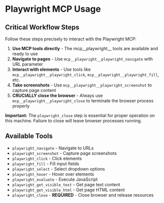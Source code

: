 # Playwright MCP Usage

## Critical Workflow Steps
Follow these steps precisely to interact with the Playwright MCP:

1. **Use MCP tools directly** - The mcp__playwright__ tools are available and ready to use
2. **Navigate to pages** - Use `mcp__playwright__playwright_navigate` with URL parameter  
3. **Interact with elements** - Use tools like `mcp__playwright__playwright_click`, `mcp__playwright__playwright_fill`, etc.
4. **Take screenshots** - Use `mcp__playwright__playwright_screenshot` to capture page content
5. **CRUCIALLY close the browser** - Always use `mcp__playwright__playwright_close` to terminate the browser process properly

**Important:** The `playwright_close` step is essential for proper operation on this machine. Failure to close will leave browser processes running.

## Available Tools
- `playwright_navigate` - Navigate to URLs
- `playwright_screenshot` - Capture page screenshots  
- `playwright_click` - Click elements
- `playwright_fill` - Fill input fields
- `playwright_select` - Select dropdown options
- `playwright_hover` - Hover over elements
- `playwright_evaluate` - Execute JavaScript
- `playwright_get_visible_text` - Get page text content
- `playwright_get_visible_html` - Get page HTML content
- `playwright_close` - **REQUIRED** - Close browser and release resources